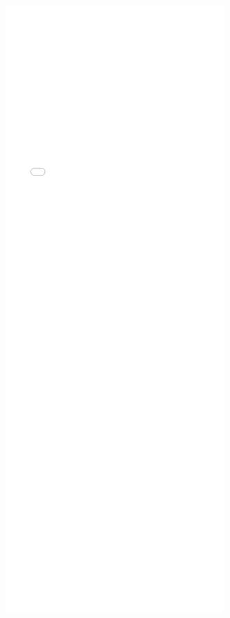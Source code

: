 ---
---

<iframe src="/mrrobust/docs/helpfiles/mrmvegger-html.html" width="100%" style="height: 100em; border: none">
</iframe>
